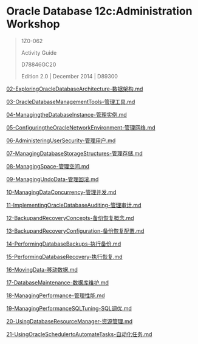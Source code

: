 # Oracle Database 12c:Administration Workshop

> 1Z0-062
>
> Activity Guide
>
> D78846GC20
>
> Edition 2.0 | December 2014 | D89300



[02-ExploringOracleDatabaseArchitecture-数据架构.md](02-ExploringOracleDatabaseArchitecture-数据架构.md)

[03-OracleDatabaseManagementTools-管理工具.md](03-OracleDatabaseManagementTools-管理工具.md)

[04-ManagingtheDatabaseInstance-管理实例.md](04-ManagingtheDatabaseInstance-管理实例.md)

[05-ConfiguringtheOracleNetworkEnvironment-管理网络.md](05-ConfiguringtheOracleNetworkEnvironment-管理网络.md)

[06-AdministeringUserSecurity-管理用户.md](06-AdministeringUserSecurity-管理用户.md)

[07-ManagingDatabaseStorageStructures-管理存储.md](07-ManagingDatabaseStorageStructures-管理存储.md)

[08-ManagingSpace-管理空间.md](08-ManagingSpace-管理空间.md)

[09-ManagingUndoData-管理回滚.md](09-ManagingUndoData-管理回滚.md)

[10-ManagingDataConcurrency-管理并发.md](10-ManagingDataConcurrency-管理并发.md)

[11-ImplementingOracleDatabaseAuditing-管理审计.md](11-ImplementingOracleDatabaseAuditing-管理审计.md)

[12-BackupandRecoveryConcepts-备份恢复概念.md](12-BackupandRecoveryConcepts-备份恢复概念.md)

[13-BackupandRecoveryConfiguration-备份恢复配置.md](13-BackupandRecoveryConfiguration-备份恢复配置.md)

[14-PerformingDatabaseBackups-执行备份.md](14-PerformingDatabaseBackups-执行备份.md)

[15-PerformingDatabaseRecovery-执行恢复.md](15-PerformingDatabaseRecovery-执行恢复.md)

[16-MovingData-移动数据.md](16-MovingData-移动数据.md)

[17-DatabaseMaintenance-数据库维护.md](17-DatabaseMaintenance-数据库维护.md)

[18-ManagingPerformance-管理性能.md](18-ManagingPerformance-管理性能.md)

[19-ManagingPerformanceSQLTuning-SQL调优.md](19-ManagingPerformanceSQLTuning-SQL调优.md)

[20-UsingDatabaseResourceManager-资源管理.md](20-UsingDatabaseResourceManager-资源管理.md)

[21-UsingOracleSchedulertoAutomateTasks-自动化任务.md](21-UsingOracleSchedulertoAutomateTasks-自动化任务.md)
